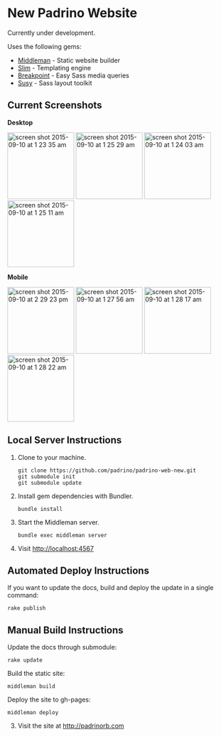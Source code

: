 # New Padrino Website

Currently under development.

Uses the following gems:

* [Middleman](https://github.com/middleman/middleman) - Static website builder
* [Slim](https://github.com/slim-template/slim) - Templating engine
* [Breakpoint](https://github.com/at-import/breakpoint) - Easy Sass media queries
* [Susy](https://github.com/ericam/susy) - Sass layout toolkit

## Current Screenshots

**Desktop**

<img width="150" alt="screen shot 2015-09-10 at 1 23 35 am" src="https://cloud.githubusercontent.com/assets/8601064/9787033/a7257958-575a-11e5-86c5-e5c5995bd4fb.png"> <img width="150" alt="screen shot 2015-09-10 at 1 25 29 am" src="https://cloud.githubusercontent.com/assets/8601064/9787053/e1fb3f86-575a-11e5-8d2a-6d6c573bcdc0.png"> <img width="150" alt="screen shot 2015-09-10 at 1 24 03 am" src="https://cloud.githubusercontent.com/assets/8601064/9787042/c1e66ca2-575a-11e5-9277-a486dac40ce9.png"> <img width="150" alt="screen shot 2015-09-10 at 1 25 11 am" src="https://cloud.githubusercontent.com/assets/8601064/9787057/f9fcb218-575a-11e5-83d5-eeced6e8745f.png">

**Mobile**

<img width="150" alt="screen shot 2015-09-10 at 2 29 23 pm" src="https://cloud.githubusercontent.com/assets/8601064/9804340/5b745ca4-57c8-11e5-8f24-886e40e22621.png"> <img width="150" alt="screen shot 2015-09-10 at 1 27 56 am" src="https://cloud.githubusercontent.com/assets/8601064/9787091/3fd182d2-575b-11e5-9e4a-2276d139ea5d.png"> <img width="150" alt="screen shot 2015-09-10 at 1 28 17 am" src="https://cloud.githubusercontent.com/assets/8601064/9787089/3fa6eaae-575b-11e5-9563-16247e686767.png"> <img width="150" alt="screen shot 2015-09-10 at 1 28 22 am" src="https://cloud.githubusercontent.com/assets/8601064/9787090/3fd13980-575b-11e5-9897-6f75310d6dfb.png">

## Local Server Instructions

1. Clone to your machine.
   ```
   git clone https://github.com/padrino/padrino-web-new.git
   git submodule init
   git submodule update
   ```

2. Install gem dependencies with Bundler.
   ```
   bundle install
   ```

3. Start the Middleman server.
   ```
   bundle exec middleman server
   ```

4. Visit <http://localhost:4567>

## Automated Deploy Instructions

If you want to update the docs, build and deploy the update in a single command:

```
rake publish
```

## Manual Build Instructions

Update the docs through submodule:

```
rake update
```

Build the static site:

```
middleman build
```

Deploy the site to gh-pages:

```
middleman deploy
```

3. Visit the site at <http://padrinorb.com>
